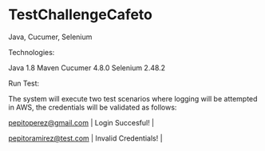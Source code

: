 # TestChallengeCafeto
Java, Cucumer, Selenium

Technologies:

Java 1.8
Maven
Cucumer 4.8.0
Selenium 2.48.2

Run Test:

The system will execute two test scenarios where logging will be attempted in AWS, the credentials will be validated as follows:

pepitoperez@gmail.com       | Login Succesful!     |

pepitoramirez@test.com      | Invalid Credentials! |
